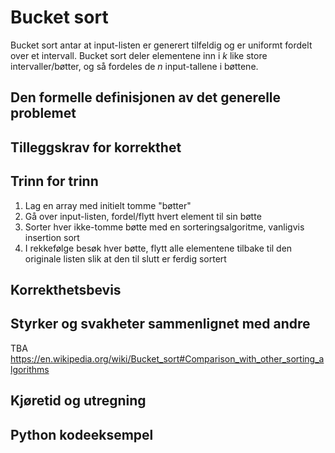 # Bucket sort

<!-- 
1. Kjenne den formelle definisjonen av det generelle problemet den løser
2. Kjenne til eventuelle tilleggskrav den stiller for å være korrekt
3. Vite hvordan den oppfører seg; kunne utføre algoritmen, trinn for trinn!
4. Forstå korrekthetsbeviset; hvordan og hvorfor virker algoritmen egentlig?
5. Kjenne til eventuelle styrker eller svakheter, sammenlignet med andre
6. Kjenne kjøretidene under ulike omstendigheter, og forstå utregningen
-->

Bucket sort antar at input-listen er generert tilfeldig og er uniformt fordelt over et intervall. Bucket sort deler elementene inn i $k$ like store intervaller/bøtter, og så fordeles de $n$ input-tallene i bøttene.

## Den formelle definisjonen av det generelle problemet
<!-- Et problem er relasjonen mellom input og output -->

## Tilleggskrav for korrekthet
<!-- Korrekhet: algoritmer virker, gir det svaret den skal -->
<!-- Eks: Binary search må ha en sortert liste -->

## Trinn for trinn
<!-- Pseudokode med forklaring -->
1. Lag en array med initielt tomme "bøtter"
2. Gå over input-listen, fordel/flytt hvert element til sin bøtte
3. Sorter hver ikke-tomme bøtte med en sorteringsalgoritme, vanligvis insertion sort
4. I rekkefølge besøk hver bøtte, flytt alle elementene tilbake til den originale listen slik at den til slutt er ferdig sortert

## Korrekthetsbevis
<!-- TBA -->

## Styrker og svakheter sammenlignet med andre

TBA  
<https://en.wikipedia.org/wiki/Bucket_sort#Comparison_with_other_sorting_algorithms>

## Kjøretid og utregning
<!-- Under ulike omstendigheter -->

## Python kodeeksempel
